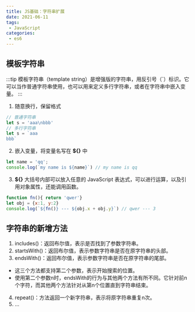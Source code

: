 ```yaml
---
title: JS基础：字符串扩展
date: 2021-06-11
tags:
 - JavaScript
categories:
 - es6
---
```


## 模板字符串
:::tip
模板字符串（template string）是增强版的字符串，用反引号（`）标识。它可以当作普通字符串使用，也可以用来定义多行字符串，或者在字符串中嵌入变量。
:::
1. 随意换行，保留格式
```js
// 普通字符串
let s = 'aaa\nbbb'
// 多行字符串
let s = `aaa
bbb`
 ```
 2. 嵌入变量，将变量名写在 **${}** 中
 ```js
let name = 'qq';
console.log(`my name is ${name}`) // my name is qq
 ```
 3. **${}** 大括号内部可以放入任意的 JavaScript 表达式，可以进行运算，以及引用对象属性，还能调用函数。
 ```js
function fn(){ return 'qwer'}
let obj = {x:1, y:2}
console.log(`${fn()} --- ${obj.x + obj.y}`) // qwer --- 3
 ```
 ## 字符串的新增方法
 1. includes()：返回布尔值，表示是否找到了参数字符串。
 2. startsWith()：返回布尔值，表示参数字符串是否在原字符串的头部。
 3. endsWith()：返回布尔值，表示参数字符串是否在原字符串的尾部。
 - 这三个方法都支持第二个参数，表示开始搜索的位置。
 - 使用第二个参数n时，endsWith的行为与其他两个方法有所不同。它针对前n个字符，而其他两个方法针对从第n个位置直到字符串结束。
 4. repeat()：方法返回一个新字符串，表示将原字符串重复n次。
 5. ...